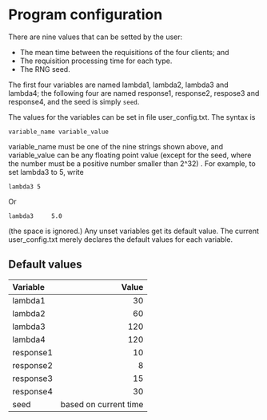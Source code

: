 Program configuration
=====================

There are nine values that can be setted by the user:
-   The mean time between the requisitions of the four clients; and
-   The requisition processing time for each type.
-   The RNG seed.

The first four variables are named lambda1, lambda2, lambda3 and lambda4;
the following four are named response1, response2, respose3 and response4,
and the seed is simply `seed`.

The values for the variables can be set in file user\_config.txt. The syntax is

    variable_name variable_value

variable\_name must be one of the nine strings shown above, and variable\_value
can be any floating point value (except for the seed, where the number must
be a positive number smaller than 2^32) . For example, to set lambda3 to 5, write

    lambda3 5

Or

    lambda3     5.0

(the space is ignored.) Any unset variables get its default value.
The current user\_config.txt merely declares the default values for each
variable.

Default values
--------------

|  Variable |         Value         |
|:----------|----------------------:|
| lambda1   |                    30 |
| lambda2   |                    60 |
| lambda3   |                   120 |
| lambda4   |                   120 |
| response1 |                    10 |
| response2 |                     8 |
| response3 |                    15 |
| response4 |                    30 |
| seed      | based on current time |
